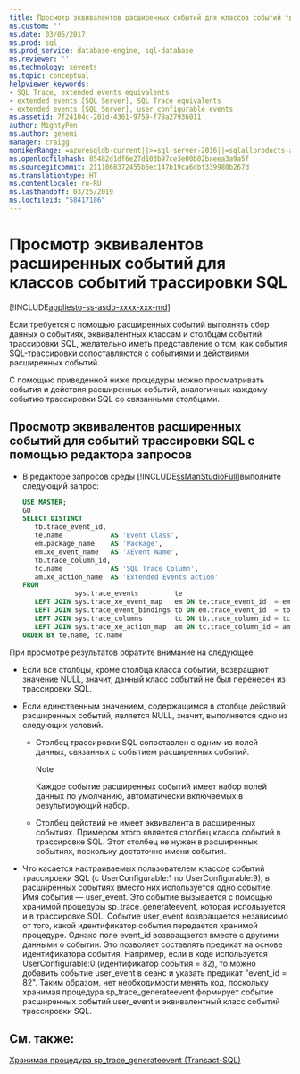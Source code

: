 ```yaml
---
title: Просмотр эквивалентов расширенных событий для классов событий трассировки SQL | Документация Майкрософт
ms.custom: ''
ms.date: 03/05/2017
ms.prod: sql
ms.prod_service: database-engine, sql-database
ms.reviewer: ''
ms.technology: xevents
ms.topic: conceptual
helpviewer_keywords:
- SQL Trace, extended events equivalents
- extended events [SQL Server], SQL Trace equivalents
- extended events [SQL Server], user configurable events
ms.assetid: 7f24104c-201d-4361-9759-f78a27936011
author: MightyPen
ms.author: genemi
manager: craigg
monikerRange: =azuresqldb-current||>=sql-server-2016||=sqlallproducts-allversions||>=sql-server-linux-2017||=azuresqldb-mi-current
ms.openlocfilehash: 85482d1df6e27d103b97ce3e00b02baeea3a9a5f
ms.sourcegitcommit: 2111068372455b5ec147b19ca6dbf339980b267d
ms.translationtype: HT
ms.contentlocale: ru-RU
ms.lasthandoff: 03/25/2019
ms.locfileid: "58417186"
---
```

# <a name="view-the-extended-events-equivalents-to-sql-trace-event-classes"></a>Просмотр эквивалентов расширенных событий для классов событий трассировки SQL

[!INCLUDE[appliesto-ss-asdb-xxxx-xxx-md](../../includes/appliesto-ss-asdb-xxxx-xxx-md.md)]

  Если требуется с помощью расширенных событий выполнять сбор данных о событиях, эквивалентных классам и столбцам событий трассировки SQL, желательно иметь представление о том, как события SQL-трассировки сопоставляются с событиями и действиями расширенных событий.  
  
 С помощью приведенной ниже процедуры можно просматривать события и действия расширенных событий, аналогичных каждому событию трассировки SQL со связанными столбцами.  
  
## <a name="to-view-the-extended-events-equivalents-to-sql-trace-events-using-query-editor"></a>Просмотр эквивалентов расширенных событий для событий трассировки SQL с помощью редактора запросов

- В редакторе запросов среды [!INCLUDE[ssManStudioFull](../../includes/ssmanstudiofull-md.md)]выполните следующий запрос:

   ```sql
   USE MASTER;
   GO
   SELECT DISTINCT
      tb.trace_event_id,
      te.name            AS 'Event Class',
      em.package_name    AS 'Package',
      em.xe_event_name   AS 'XEvent Name',
      tb.trace_column_id,
      tc.name            AS 'SQL Trace Column',
      am.xe_action_name  AS 'Extended Events action'
   FROM
                sys.trace_events         te
      LEFT JOIN sys.trace_xe_event_map   em ON te.trace_event_id  = em.trace_event_id
      LEFT JOIN sys.trace_event_bindings tb ON em.trace_event_id  = tb.trace_event_id
      LEFT JOIN sys.trace_columns        tc ON tb.trace_column_id = tc.trace_column_id
      LEFT JOIN sys.trace_xe_action_map  am ON tc.trace_column_id = am.trace_column_id
   ORDER BY te.name, tc.name
   ```

При просмотре результатов обратите внимание на следующее.  

- Если все столбцы, кроме столбца класса событий, возвращают значение NULL, значит, данный класс событий не был перенесен из трассировки SQL.  
  
-   Если единственным значением, содержащимся в столбце действий расширенных событий, является NULL, значит, выполняется одно из следующих условий.  
  
    -   Столбец трассировки SQL сопоставлен с одним из полей данных, связанных с событием расширенных событий.  
  
        > [!NOTE]  
        > Каждое событие расширенных событий имеет набор полей данных по умолчанию, автоматически включаемых в результирующий набор.  
  
    -   Столбец действий не имеет эквивалента в расширенных событиях. Примером этого является столбец класса событий в трассировке SQL. Этот столбец не нужен в расширенных событиях, поскольку достаточно имени события.  
  
-   Что касается настраиваемых пользователем классов событий трассировки SQL (с UserConfigurable:1 по UserConfigurable:9), в расширенных событиях вместо них используется одно событие. Имя события — user_event. Это событие вызывается с помощью хранимой процедуры sp_trace_generateevent, которая используется и в трассировке SQL. Событие user_event возвращается независимо от того, какой идентификатор события передается хранимой процедуре. Однако поле event_id возвращается вместе с другими данными о событии. Это позволяет составлять предикат на основе идентификатора события. Например, если в коде используется UserConfigurable:0 (идентификатор события = 82), то можно добавить событие user_event в сеанс и указать предикат "event_id = 82". Таким образом, нет необходимости менять код, поскольку хранимая процедура sp_trace_generateevent формирует событие расширенных событий user_event и эквивалентный класс событий трассировки SQL.  
  
## <a name="see-also"></a>См. также:  
 [Хранимая процедура sp_trace_generateevent (Transact-SQL)](../../relational-databases/system-stored-procedures/sp-trace-generateevent-transact-sql.md)  
  
  

